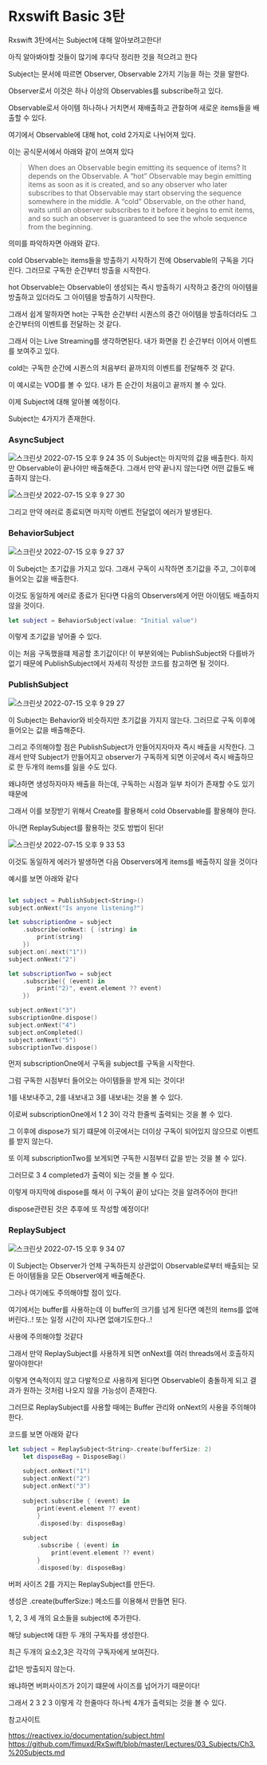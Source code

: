 # Rxswift Basic 3탄

Rxswift 3탄에서는 Subject에 대해 알아보려고한다!

아직 알아봐야할 것들이 많기에 후다닥 정리한 것을 적으려고 한다

Subject는 문서에 따르면 Observer, Observable 2가지 기능을 하는 것을 말한다.

Observer로서 이것은 하나 이상의 Observables를 subscribe하고 있다.

Observable로서 아이템 하나하나 거치면서 재배출하고 관찰하며 새로운 items들을 배출할 수 있다.

여기에서 Observable에 대해 hot, cold 2가지로 나뉘어져 있다.

이는 공식문서에서 아래와 같이 쓰여져 있다

> When does an Observable begin emitting its sequence of items? It depends on the Observable. A “hot” Observable may begin emitting items as soon as it is created, and so any observer who later subscribes to that Observable may start observing the sequence somewhere in the middle. A “cold” Observable, on the other hand, waits until an observer subscribes to it before it begins to emit items, and so such an observer is guaranteed to see the whole sequence from the beginning.


의미를 파악하자면 아래와 같다.

cold Observable는 items들을 방출하기 시작하기 전에 Observable의 구독을 기다린다. 그러므로 구독한 순간부터 방출을 시작한다. 

hot Observable는 Observable이 생성되는 즉시 방출하기 시작하고 중간의 아이템을 방출하고 있더라도 그 아이템을 방출하기 시작한다.

그래서 쉽게 말하자면 hot는 구독한 순간부터 시퀀스의 중간 아이템을 방출하더라도 그 순간부터의 이벤트를 전달하는 것 같다. 

그래서 이는 Live Streaming를 생각하면된다. 내가 화면을 킨 순간부터 이어서 이벤트를 보여주고 있다.

cold는 구독한 순간에 시퀀스의 처음부터 끝까지의 이벤트를 전달해주 것 같다.

이 예시로는 VOD를 볼 수 있다. 내가 튼 순간이 처음이고 끝까지 볼 수 있다.

이제 Subject에 대해 알아볼 예정이다.

Subject는 4가지가 존재한다.

### AsyncSubject 

 ![스크린샷 2022-07-15 오후 9 24 35](https://user-images.githubusercontent.com/52434820/179224671-6dadec1d-8bf3-44cf-8db0-0fcd3ff56df5.png)
이 Subject는 마지막의 값을 배출한다. 하지만 Observable이 끝나야만 배출해준다. 그래서 만약 끝나지 않는다면 어떤 값들도 배출하지 않는다.

![스크린샷 2022-07-15 오후 9 27 30](https://user-images.githubusercontent.com/52434820/179224683-5b694e42-18bc-441a-8ceb-2fdef75e8321.png)


그리고 만약 에러로 종료되면 마지막 이벤트 전달없이 에러가 발생된다.

### BehaviorSubject

![스크린샷 2022-07-15 오후 9 27 37](https://user-images.githubusercontent.com/52434820/179224694-b6a5b3e3-1909-46c4-91f1-278e60736608.png)

이 Subejct는 초기값을 가지고 있다. 그래서 구독이 시작하면 초기값을 주고, 그이후에 들어오는 값을 배출한다.

이것도 동일하게 에러로 종료가 된다면 다음의 Observers에게 어떤 아이템도 배출하지 않을 것이다.

```swift
let subject = BehaviorSubject(value: "Initial value")
```
이렇게 초기값을 넣어줄 수 있다.

이는 처음 구독했을떄 제공할 초기값이다!
이 부분외에는 PublishSubject와 다를바가 없기 때문에 PublishSubject에서 자세히 작성한 코드를 참고하면 될 것이다.

### PublishSubject

![스크린샷 2022-07-15 오후 9 29 27](https://user-images.githubusercontent.com/52434820/179224706-67ef2315-4cd3-4382-9dfe-70974549195e.png)

이 Subject는 Behavior와 비슷하지만 초기값을 가지지 않는다. 그러므로 구독 이후에 들어오는 값을 배출해준다.

그리고 주의해야할 점은 PublishSubject가 만들어지자마자 즉시 배출을 시작한다. 그래서 만약 Subject가 만들어지고 observer가 구독하게 되면 이곳에서 즉시 배출하므로 한 두개의 items를 잃을 수도 있다. 

왜냐하면 생성하자마자 배출을 하는데, 구독하는 시점과 일부 차이가 존재할 수도 있기 때문에

그래서 이를 보장받기 위해서 Create를 활용해서 cold Observable를 활용해야 한다. 

아니면 ReplaySubject를 활용하는 것도 방법이 된다!

![스크린샷 2022-07-15 오후 9 33 53](https://user-images.githubusercontent.com/52434820/179224714-0e5dd86b-1ffb-4d1d-9296-75220a726f9b.png)

이것도 동일하게 에러가 발생하면 다음 Observers에게 items를 배출하지 않을 것이다

예시를 보면 아래와 같다

```swift

let subject = PublishSubject<String>()
subject.onNext("Is anyone listening?")

let subscriptionOne = subject
    .subscribe(onNext: { (string) in
        print(string)
    })
subject.on(.next("1"))
subject.onNext("2")

let subscriptionTwo = subject
    .subscribe({ (event) in
        print("2)", event.element ?? event)
    })

subject.onNext("3")
subscriptionOne.dispose()
subject.onNext("4")
subject.onCompleted()
subject.onNext("5")
subscriptionTwo.dispose()
```

먼저 subscriptionOne에서 구독을 subject를 구독을 시작한다.

그럼 구독한 시점부터 들어오는 아이템들을 받게 되는 것이다!

1를 내보내주고, 2를 내보내고 3를 내보내는 것을 볼 수 있다.

이로써 subscriptionOne에서 1 2 3이 각각 한줄씩 출력되는 것을 볼 수 있다.

그 이후에 dispose가 되기 떄문에 이곳에서는 더이상 구독이 되어있지 않으므로 이벤트를 받지 않는다.

또 이제 subscriptionTwo를 보게되면 구독한 시점부터 값을 받는 것을 볼 수 있다.

그러므로 3 4 completed가 출력이 되는 것을 볼 수 있다.

이렇게 마지막에 dispose를 해서 이 구독이 끝이 났다는 것을 알려주어야 한다!!

dispose관련된 것은 추후에 또 작성할 예정이다!

### ReplaySubject

![스크린샷 2022-07-15 오후 9 34 07](https://user-images.githubusercontent.com/52434820/179224721-484996cd-596e-43a8-a5f5-fb8c006869dc.png)

이 Subject는 Observer가 언제 구독하든지 상관없이 Observable로부터 배출되는 모든 아이템들을 모든 Observer에게 배출해준다.

그러나 여기에도 주의해야할 점이 있다.

여기에서는 buffer를 사용하는데 이 buffer의 크기를 넘게 된다면 예전의 items를 없애버린다..! 또는 일정 시간이 지나면 없애기도한다..!

사용에 주의해야할 것같다

그래서 만약 ReplaySubject를 사용하게 되면 onNext를 여러 threads에서 호출하지 말아야한다!

이렇게 연속적이지 않고 다발적으로 사용하게 된다면 Observable이 충돌하게 되고 결과가 원하는 것처럼 나오지 않을 가능성이 존재한다.

그러므로 ReplaySubject를 사용할 때에는 Buffer 관리와 onNext의 사용을 주의해야한다.

코드를 보면 아래와 같다

```swift
let subject = ReplaySubject<String>.create(bufferSize: 2)
    let disposeBag = DisposeBag()
    
    subject.onNext("1")
    subject.onNext("2")
    subject.onNext("3")
    
    subject.subscribe { (event) in
        print(event.element ?? event)
        }
        .disposed(by: disposeBag)
    
    subject
        .subscribe { (event) in
            print(event.element ?? event)
        }
        .disposed(by: disposeBag)
```
버퍼 사이즈 2를 가지는 ReplaySubject를 만든다. 

생성은 .create(bufferSize:) 메소드를 이용해서 만들면 된다.

1, 2, 3 세 개의 요소들을 subject에 추가한다.

해당 subject에 대한 두 개의 구독자를 생성한다.

최근 두개의 요소2,3은 각각의 구독자에게 보여진다. 

값1은 방출되지 않는다. 

왜냐하면 버퍼사이즈가 2이기 떄문에 사이즈를 넘어가기 때문이다!

그래서 2 3 2 3 이렇게 각 한줄마다 하나씩 4개가 출력되는 것을 볼 수 있다.


참고사이트

https://reactivex.io/documentation/subject.html
https://github.com/fimuxd/RxSwift/blob/master/Lectures/03_Subjects/Ch3.%20Subjects.md